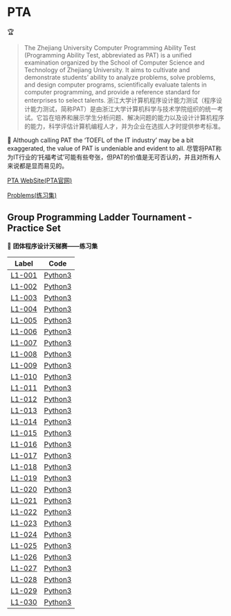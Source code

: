 # PTA

🏆
> The Zhejiang University Computer Programming Ability Test (Programming Ability Test, abbreviated as PAT) is a unified examination organized by the School of Computer Science and Technology of Zhejiang University.
> It aims to cultivate and demonstrate students’ ability to analyze problems, solve problems, and design computer programs, scientifically evaluate talents in computer programming, and provide a reference standard for enterprises to select talents.
> 浙江大学计算机程序设计能力测试（程序设计能力测试，简称PAT）是由浙江大学计算机科学与技术学院组织的统一考试。它旨在培养和展示学生分析问题、解决问题的能力以及设计计算机程序的能力，科学评估计算机编程人才，并为企业在选拔人才时提供参考标准。

📢
Although calling PAT the ‘TOEFL of the IT industry’ may be a bit exaggerated, the value of PAT is undeniable and evident to all.
尽管将PAT称为IT行业的‘托福考试’可能有些夸张，但PAT的价值是无可否认的，并且对所有人来说都是显而易见的。

[PTA WebSite(PTA官网)](https://www.patest.cn/home)

[Problems(练习集)](https://pintia.cn/problem-sets/)

## Group Programming Ladder Tournament - Practice Set
📝 **团体程序设计天梯赛——练习集**

|                                                   Label                                                    |              Code             |
|:----------------------------------------------------------------------------------------------------------:|:-----------------------------:|
| [L1-001](https://pintia.cn/problem-sets/994805046380707840/exam/problems/994805147132084224?type=7&page=0) | [Python3](Solution/L1-001.py) |
| [L1-002](https://pintia.cn/problem-sets/994805046380707840/exam/problems/994805145370476544?type=7&page=0) | [Python3](Solution/L1-002.py) |
| [L1-003](https://pintia.cn/problem-sets/994805046380707840/exam/problems/994805143738892288?type=7&page=0) | [Python3](Solution/L1-003.py) |
| [L1-004](https://pintia.cn/problem-sets/994805046380707840/exam/problems/994805142086336512?type=7&page=0) | [Python3](Solution/L1-004.py) |
| [L1-005](https://pintia.cn/problem-sets/994805046380707840/exam/problems/994805140211482624?type=7&page=0) | [Python3](Solution/L1-005.py) |
| [L1-006](https://pintia.cn/problem-sets/994805046380707840/exam/problems/994805138600869888?type=7&page=0) | [Python3](Solution/L1-006.py) |
| [L1-007](https://pintia.cn/problem-sets/994805046380707840/exam/problems/994805136889593856?type=7&page=0) | [Python3](Solution/L1-007.py) |
| [L1-008](https://pintia.cn/problem-sets/994805046380707840/exam/problems/994805135224455168?type=7&page=0) | [Python3](Solution/L1-008.py) |
| [L1-009](https://pintia.cn/problem-sets/994805046380707840/exam/problems/994805133597065216?type=7&page=0) | [Python3](Solution/L1-009.py) |
| [L1-010](https://pintia.cn/problem-sets/994805046380707840/exam/problems/994805132040978432?type=7&page=0) | [Python3](Solution/L1-010.py) |
| [L1-011](https://pintia.cn/problem-sets/994805046380707840/exam/problems/994805130426171392?type=7&page=0) | [Python3](Solution/L1-011.py) |
| [L1-012](https://pintia.cn/problem-sets/994805046380707840/exam/problems/994805128870084608?type=7&page=0) | [Python3](Solution/L1-012.py) |
| [L1-013](https://pintia.cn/problem-sets/994805046380707840/exam/problems/994805127389495296?type=7&page=0) | [Python3](Solution/L1-013.py) |
| [L1-014](https://pintia.cn/problem-sets/994805046380707840/exam/problems/994805125929877504?type=7&page=0) | [Python3](Solution/L1-014.py) |
| [L1-015](https://pintia.cn/problem-sets/994805046380707840/exam/problems/994805124398956544?type=7&page=0) | [Python3](Solution/L1-015.py) |
| [L1-016](https://pintia.cn/problem-sets/994805046380707840/exam/problems/994805122985476096?type=7&page=0) | [Python3](Solution/L1-016.py) |
| [L1-017](https://pintia.cn/problem-sets/994805046380707840/exam/problems/994805121500692480?type=7&page=0) | [Python3](Solution/L1-017.py) |
| [L1-018](https://pintia.cn/problem-sets/994805046380707840/exam/problems/994805119944605696?type=7&page=0) | [Python3](Solution/L1-018.py) |
| [L1-019](https://pintia.cn/problem-sets/994805046380707840/exam/problems/994805118568873984?type=7&page=0) | [Python3](Solution/L1-019.py) |
| [L1-020](https://pintia.cn/problem-sets/994805046380707840/exam/problems/994805117167976448?type=7&page=0) | [Python3](Solution/L1-020.py) |
| [L1-021](https://pintia.cn/problem-sets/994805046380707840/exam/problems/994805115792244736?type=7&page=0) | [Python3](Solution/L1-021.py) |
| [L1-022](https://pintia.cn/problem-sets/994805046380707840/exam/problems/994805114445873152?type=7&page=0) | [Python3](Solution/L1-022.py) |
| [L1-023](https://pintia.cn/problem-sets/994805046380707840/exam/problems/994805113036587008?type=7&page=0) | [Python3](Solution/L1-023.py) |
| [L1-024](https://pintia.cn/problem-sets/994805046380707840/exam/problems/994805111694409728?type=7&page=0) | [Python3](Solution/L1-024.py) |
| [L1-025](https://pintia.cn/problem-sets/994805046380707840/exam/problems/994805110318678016?type=7&page=0) | [Python3](Solution/L1-025.py) |
| [L1-026](https://pintia.cn/problem-sets/994805046380707840/exam/problems/994805108934557696?type=7&page=0) | [Python3](Solution/L1-026.py) |
| [L1-027](https://pintia.cn/problem-sets/994805046380707840/exam/problems/994805107638517760?type=7&page=0) | [Python3](Solution/L1-027.py) |
| [L1-028](https://pintia.cn/problem-sets/994805046380707840/exam/problems/994805106325700608?type=7&page=0) | [Python3](Solution/L1-028.py) |
| [L1-029](https://pintia.cn/problem-sets/994805046380707840/exam/problems/994805104983523328?type=7&page=0) | [Python3](Solution/L1-029.py) |
| [L1-030](https://pintia.cn/problem-sets/994805046380707840/exam/problems/994805103557459968?type=7&page=0) | [Python3](Solution/L1-030.py) |